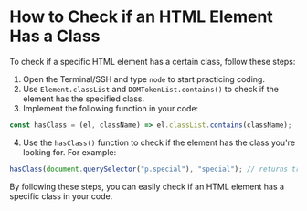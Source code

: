 # How to Check if an HTML Element Has a Class

To check if a specific HTML element has a certain class, follow these steps:

1. Open the Terminal/SSH and type `node` to start practicing coding.
2. Use `Element.classList` and `DOMTokenList.contains()` to check if the element has the specified class.
3. Implement the following function in your code:

```js
const hasClass = (el, className) => el.classList.contains(className);
```

4. Use the `hasClass()` function to check if the element has the class you're looking for. For example:

```js
hasClass(document.querySelector("p.special"), "special"); // returns true
```

By following these steps, you can easily check if an HTML element has a specific class in your code.
